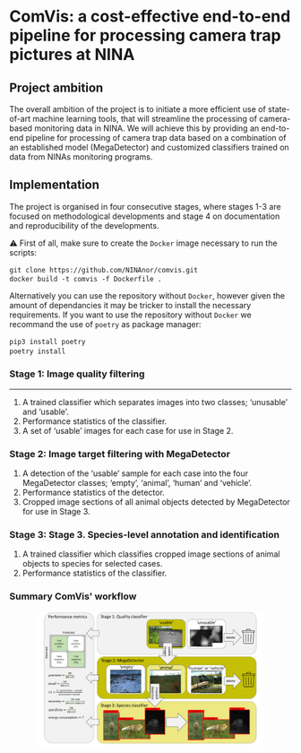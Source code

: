# ComVis: a cost-effective end-to-end pipeline for processing camera trap pictures at NINA

## Project ambition

The overall ambition of the project is to initiate a more efficient use of state-of-art machine learning tools,
that will streamline the processing of camera-based monitoring data in NINA. We will achieve this by
providing an end-to-end pipeline for processing of camera trap data based on a combination of an established
model (MegaDetector) and customized classifiers trained on data from NINAs monitoring programs.


## Implementation

The project is organised in four consecutive stages, where stages 1-3 are focused on methodological developments and stage 4 on documentation and reproducibility of the developments.

:warning: First of all, make sure to create the `Docker` image necessary to run the scripts:

```
git clone https://github.com/NINAnor/comvis.git
docker build -t comvis -f Dockerfile .
```

Alternatively you can use the repository without `Docker`, however given the amount of dependancies it may be tricker to install the necessary requirements. If you want to use the repository without `Docker` we recommand the use of `poetry` as package manager:

```bash
pip3 install poetry
poetry install 
```

### Stage 1: Image quality filtering
---

1. A trained classifier which separates images into two classes;
‘unusable’ and ‘usable’.
2. Performance statistics of the classifier.
3. A set of ‘usable’ images for each case for use in Stage 2.

### Stage 2: Image target filtering with MegaDetector

1. A detection of the ‘usable’ sample for each case into the
four MegaDetector classes; ‘empty’, ‘animal’, ‘human’ and
‘vehicle’.
2. Performance statistics of the detector.
3. Cropped image sections of all animal objects detected by
MegaDetector for use in Stage 3.

### Stage 3: Stage 3. Species-level annotation and identification

1. A trained classifier which classifies cropped image sections of
animal objects to species for selected cases.
2. Performance statistics of the classifier.

### Summary ComVis' workflow

<p align="center"><img src="assets/comvis-workflow.png" alt="figure" width="400"/></p>

